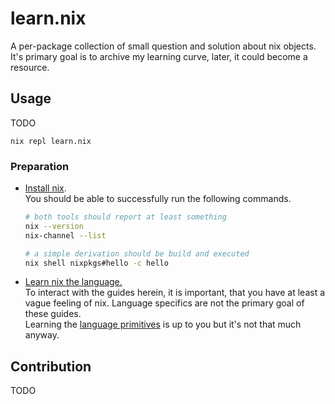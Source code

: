 # learn.nix

A per-package collection of small question and solution about nix objects.  
It's primary goal is to archive my learning curve, later, it could become a
resource.

## Usage

TODO

`nix repl learn.nix`

### Preparation

* [Install nix](https://nixos.org/download.html).  
  You should be able to successfully run the following commands.  
  ```bash
  # both tools should report at least something
  nix --version
  nix-channel --list

  # a simple derivation should be build and executed
  nix shell nixpkgs#hello -c hello
  ```

* [Learn nix the language.](https://nixos.org/guides/nix-pills/basics-of-language.html)  
  To interact with the guides herein, it is important, that you have at least
  a vague feeling of nix. Language specifics are not the primary goal of these
  guides.  
  Learning the
  [language primitives](https://learnxinyminutes.com/docs/nix/)
  is up to you but it's not that much anyway.

## Contribution

TODO
